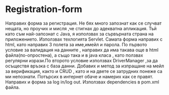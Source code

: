 # Registration-form

Направих форма за регистрация. Не бях много запознат как се случват нещата, но проучих и мисля ,че стигнах до адекватна апликация. Тъй като съм най-запознат с Java, я използвах за сървърната страна на приложението. Използвах техлогията Servlet. Самата форма направих с html, като направих 3 полета за име,имейл и парола. По първото условие за валидация на данните , направих да има такава още в html файла(по-опростена), а също така и в java класа , като ползвах регулярни изрази.По второто условие 
използвах DriverManager ,за да осъществя връзка с база данни. Добавих и метод за изпращане на мейл за верификация, както и CRUD , като и на двете се затрудних понеже са ми непознати. Потърсих в интернет обаче и намерих как се правят. Направих и форма за log in/log out. Използвах dependencies в pom.xml файла. 
